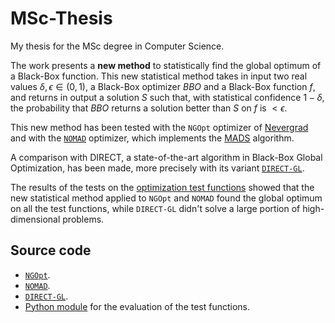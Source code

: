 # MSc-Thesis
My thesis for the MSc degree in Computer Science.

The work presents a **new method** to statistically find the global optimum of a Black-Box function.
This new statistical method takes in input two real values $\delta, \epsilon \in \left(0,1\right)$, a Black-Box optimizer $BBO$ and a Black-Box function $f$, and returns in output a solution $S$ such that, with statistical confidence $1 - \delta$,
the probability that $BBO$ returns a solution better than $S$ on $f$ is $< \epsilon$.

This new method has been tested with the ``NGOpt`` optimizer of [Nevergrad](https://facebookresearch.github.io/nevergrad/index.html) 
and with the [``NOMAD``](https://nomad-4-user-guide.readthedocs.io/en/latest/) optimizer, which implements the [MADS](https://dl.acm.org/doi/abs/10.1145/1916461.1916468) algorithm.

A comparison with DIRECT, a state-of-the-art algorithm in Black-Box Global Optimization, has been made, more precisely with its variant [``DIRECT-GL``](https://link.springer.com/article/10.1007/s11590-017-1228-4).

The results of the tests on the [optimization test functions](https://www.sfu.ca/~ssurjano/optimization.html) showed that the new statistical method applied to ``NGOpt`` and ``NOMAD`` found the global optimum on all the test functions,
while ``DIRECT-GL`` didn't solve a large portion of high-dimensional problems.

## Source code

- [``NGOpt``](https://github.com/loreleva/nevergrad_bbo_hypothesis_testing).
- [``NOMAD``](https://github.com/loreleva/nomad_bbo_hypothesis_testing).
- [``DIRECT-GL``](https://github.com/loreleva/DIRECT_hypothesis_testing).
- [Python module](https://github.com/loreleva/bbo-functions/tree/main/sfu) for the evaluation of the test functions. 
